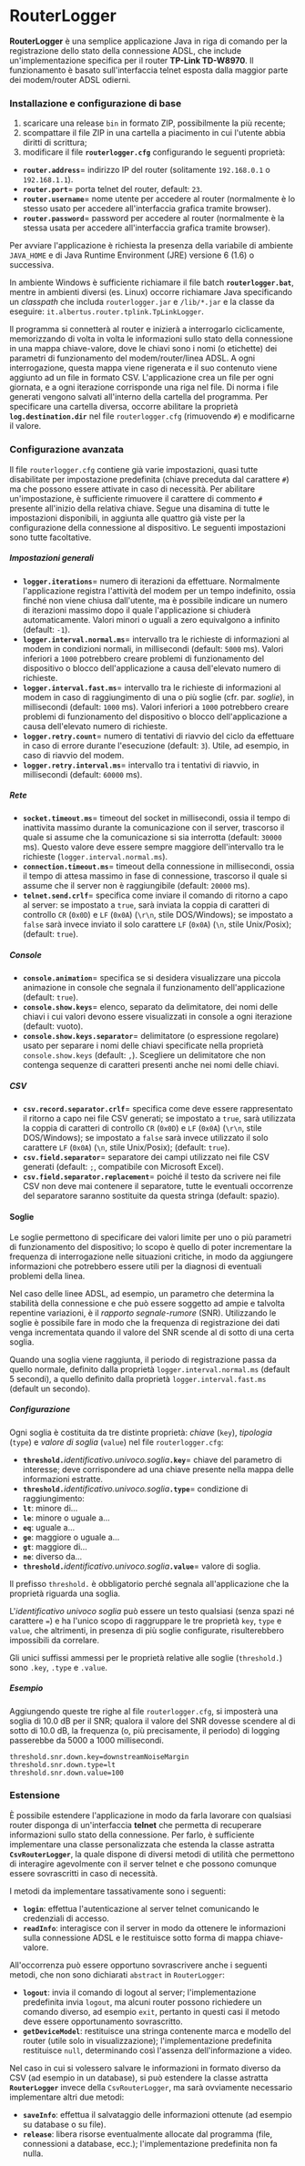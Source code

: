 RouterLogger
============

**RouterLogger** &egrave; una semplice applicazione Java in riga di comando per la registrazione dello stato della connessione ADSL, che include un'implementazione specifica per il router **TP-Link TD-W8970**. Il funzionamento &egrave; basato sull'interfaccia telnet esposta dalla maggior parte dei modem/router ADSL odierni.


### Installazione e configurazione di base

1. scaricare una release `bin` in formato ZIP, possibilmente la pi&ugrave; recente;
2. scompattare il file ZIP in una cartella a piacimento in cui l'utente abbia diritti di scrittura;
3. modificare il file **`routerlogger.cfg`** configurando le seguenti propriet&agrave;:
  * **`router.address`**= indirizzo IP del router (solitamente `192.168.0.1` o `192.168.1.1`).
  * **`router.port`**= porta telnet del router, default: `23`.
  * **`router.username`**= nome utente per accedere al router (normalmente &egrave; lo stesso usato per accedere all'interfaccia grafica tramite browser).
  * **`router.password`**= password per accedere al router (normalmente &egrave; la stessa usata per accedere all'interfaccia grafica tramite browser).

Per avviare l'applicazione &egrave; richiesta la presenza della variabile di ambiente `JAVA_HOME` e di Java Runtime Environment (JRE) versione 6 (1.6) o successiva.

In ambiente Windows &egrave; sufficiente richiamare il file batch **`routerlogger.bat`**, mentre in ambienti diversi (es. Linux) occorre richiamare Java specificando un *classpath* che includa `routerlogger.jar` e `/lib/*.jar` e la classe da eseguire: `it.albertus.router.tplink.TpLinkLogger`.

Il programma si connetter&agrave; al router e inizier&agrave; a interrogarlo ciclicamente, memorizzando di volta in volta le informazioni sullo stato della connessione in una mappa chiave-valore, dove le chiavi sono i nomi (o etichette) dei parametri di funzionamento del modem/router/linea ADSL. A ogni interrogazione, questa mappa viene rigenerata e il suo contenuto viene aggiunto ad un file in formato CSV. L'applicazione crea un file per ogni giornata, e a ogni iterazione corrisponde una riga nel file.
Di norma i file generati vengono salvati all'interno della cartella del programma. Per specificare una cartella diversa, occorre abilitare la propriet&agrave; **`log.destination.dir`** nel file `routerlogger.cfg` (rimuovendo `#`) e modificarne il valore.


### Configurazione avanzata

Il file `routerlogger.cfg` contiene gi&agrave; varie impostazioni, quasi tutte disabilitate per impostazione predefinita (chiave preceduta dal carattere `#`) ma che possono essere attivate in caso di necessit&agrave;. Per abilitare un'impostazione, &egrave; sufficiente rimuovere il carattere di commento `#` presente all'inizio della relativa chiave. Segue una disamina di tutte le impostazioni disponibili, in aggiunta alle quattro gi&agrave; viste per la configurazione della connessione al dispositivo. Le seguenti impostazioni sono tutte facoltative.

##### Impostazioni generali

* **`logger.iterations`**= numero di iterazioni da effettuare. Normalmente l'applicazione registra l'attivit&agrave; del modem per un tempo indefinito, ossia finch&eacute; non viene chiusa dall'utente, ma &egrave; possibile indicare un numero di iterazioni massimo dopo il quale l'applicazione si chiuder&agrave; automaticamente. Valori minori o uguali a zero equivalgono a infinito (default: `-1`).
* **`logger.interval.normal.ms`**= intervallo tra le richieste di informazioni al modem in condizioni normali, in millisecondi (default: `5000` ms). Valori inferiori a `1000` potrebbero creare problemi di funzionamento del dispositivo o blocco dell'applicazione a causa dell'elevato numero di richieste.
* **`logger.interval.fast.ms`**= intervallo tra le richieste di informazioni al modem in caso di raggiungimento di una o pi&ugrave; soglie (cfr. par. *soglie*), in millisecondi (default: `1000` ms). Valori inferiori a `1000` potrebbero creare problemi di funzionamento del dispositivo o blocco dell'applicazione a causa dell'elevato numero di richieste.
* **`logger.retry.count`**= numero di tentativi di riavvio del ciclo da effettuare in caso di errore durante l'esecuzione (default: `3`). Utile, ad esempio, in caso di riavvio del modem.
* **`logger.retry.interval.ms`**= intervallo tra i tentativi di riavvio, in millisecondi (default: `60000` ms). 

##### Rete

* **`socket.timeout.ms`**= timeout del socket in millisecondi, ossia il tempo di inattivita massimo durante la comunicazione con il server, trascorso il quale si assume che la comunicazione si sia interrotta (default: `30000` ms). Questo valore deve essere sempre maggiore dell'intervallo tra le richieste (`logger.interval.normal.ms`).
* **`connection.timeout.ms`**= timeout della connessione in millisecondi, ossia il tempo di attesa massimo in fase di connessione, trascorso il quale si assume che il server non &egrave; raggiungibile (default: `20000` ms).
* **`telnet.send.crlf`**= specifica come inviare il comando di ritorno a capo al server: se impostato a `true`, sar&agrave; inviata la coppia di caratteri di controllo `CR` (`0x0D`) e `LF` (`0x0A`) (`\r\n`, stile DOS/Windows); se impostato a `false` sar&agrave; invece inviato il solo carattere `LF` (`0x0A`) (`\n`, stile Unix/Posix); (default: `true`).

##### Console

* **`console.animation`**= specifica se si desidera visualizzare una piccola animazione in console che segnala il funzionamento dell'applicazione (default: `true`).
* **`console.show.keys`**= elenco, separato da delimitatore, dei nomi delle chiavi i cui valori devono essere visualizzati in console a ogni iterazione (default: vuoto).
* **`console.show.keys.separator`**= delimitatore (o espressione regolare) usato per separare i nomi delle chiavi specificate nella propriet&agrave; `console.show.keys` (default: `,`). Scegliere un delimitatore che non contenga sequenze di caratteri presenti anche nei nomi delle chiavi.

##### CSV

* **`csv.record.separator.crlf`**= specifica come deve essere rappresentato il ritorno a capo nei file CSV generati; se impostato a `true`, sar&agrave; utilizzata la coppia di caratteri di controllo `CR` (`0x0D`) e `LF` (`0x0A`) (`\r\n`, stile DOS/Windows); se impostato a `false` sar&agrave; invece utilizzato il solo carattere `LF` (`0x0A`) (`\n`, stile Unix/Posix); (default: `true`).
* **`csv.field.separator`**= separatore dei campi utilizzato nei file CSV generati (default: `;`, compatibile con Microsoft Excel).
* **`csv.field.separator.replacement`**= poich&eacute; il testo da scrivere nei file CSV non deve mai contenere il separatore, tutte le eventuali occorrenze del separatore saranno sostituite da questa stringa (default: spazio).

#### Soglie

Le soglie permettono di specificare dei valori limite per uno o pi&ugrave; parametri di funzionamento del dispositivo; lo scopo è quello di poter incrementare la frequenza di interrogazione nelle situazioni critiche, in modo da aggiungere informazioni che potrebbero essere utili per la diagnosi di eventuali problemi della linea.

Nel caso delle linee ADSL, ad esempio, un parametro che determina la stabilit&agrave; della connessione e che pu&ograve; essere soggetto ad ampie e talvolta repentine variazioni, &egrave; il *rapporto segnale-rumore* (SNR). Utilizzando le soglie &egrave; possibile fare in modo che la frequenza di registrazione dei dati venga incrementata quando il valore del SNR scende al di sotto di una certa soglia.

Quando una soglia viene raggiunta, il periodo di registrazione passa da quello normale, definito dalla propriet&agrave; `logger.interval.normal.ms` (default 5 secondi), a quello definito dalla propriet&agrave; `logger.interval.fast.ms` (default un secondo).

##### Configurazione

Ogni soglia &egrave; costituita da tre distinte propriet&agrave;: *chiave* (`key`), *tipologia* (`type`) e *valore di soglia* (`value`) nel file `routerlogger.cfg`:

* **`threshold.`**_identificativo.univoco.soglia_**`.key`**= chiave del parametro di interesse; deve corrispondere ad una chiave presente nella mappa delle informazioni estratte.
* **`threshold.`**_identificativo.univoco.soglia_**`.type`**= condizione di raggiungimento:
 * **`lt`**: minore di...
 * **`le`**: minore o uguale a...
 * **`eq`**: uguale a...
 * **`ge`**: maggiore o uguale a...
 * **`gt`**: maggiore di...
 * **`ne`**: diverso da...
* **`threshold.`**_identificativo.univoco.soglia_**`.value`**= valore di soglia.

Il prefisso `threshold.` &egrave; obbligatorio perch&eacute; segnala all'applicazione che la propriet&agrave; riguarda una soglia.

L'*identificativo univoco soglia* pu&ograve; essere un testo qualsiasi (senza spazi n&eacute; carattere `=`) e ha l'unico scopo di raggruppare le tre propriet&agrave; `key`, `type` e `value`, che altrimenti, in presenza di pi&ugrave; soglie configurate, risulterebbero impossibili da correlare.

Gli unici suffissi ammessi per le propriet&agrave; relative alle soglie (`threshold.`) sono `.key`, `.type` e `.value`.

##### Esempio

Aggiungendo queste tre righe al file `routerlogger.cfg`, si imposter&agrave; una soglia di 10.0 dB per il SNR; qualora il valore del SNR dovesse scendere al di sotto di 10.0 dB, la frequenza (o, pi&ugrave; precisamente, il periodo) di logging passerebbe da 5000 a 1000 millisecondi.

```
threshold.snr.down.key=downstreamNoiseMargin
threshold.snr.down.type=lt
threshold.snr.down.value=100
```


### Estensione

&Egrave; possibile estendere l'applicazione in modo da farla lavorare con qualsiasi router disponga di un'interfaccia **telnet** che permetta di recuperare informazioni sullo stato della connessione. Per farlo, &egrave; sufficiente implementare una classe personalizzata che estenda la classe astratta **`CsvRouterLogger`**, la quale dispone di diversi metodi di utilit&agrave; che permettono di interagire agevolmente con il server telnet e che possono comunque essere sovrascritti in caso di necessit&agrave;.

I metodi da implementare tassativamente sono i seguenti:
* **`login`**: effettua l'autenticazione al server telnet comunicando le credenziali di accesso.
* **`readInfo`**: interagisce con il server in modo da ottenere le informazioni sulla connessione ADSL e le restituisce sotto forma di mappa chiave-valore.

All'occorrenza pu&ograve; essere opportuno sovrascrivere anche i seguenti metodi, che non sono dichiarati `abstract` in `RouterLogger`:
* **`logout`**: invia il comando di logout al server; l'implementazione predefinita invia `logout`, ma alcuni router possono richiedere un comando diverso, ad esempio `exit`, pertanto in questi casi il metodo deve essere opportunamento sovrascritto.
* **`getDeviceModel`**: restituisce una stringa contenente marca e modello del router (utile solo in visualizzazione); l'implementazione predefinita restituisce `null`, determinando cos&igrave; l'assenza dell'informazione a video.

Nel caso in cui si volessero salvare le informazioni in formato diverso da CSV (ad esempio in un database), si pu&ograve; estendere la classe astratta **`RouterLogger`** invece della `CsvRouterLogger`, ma sar&agrave; ovviamente necessario implementare altri due metodi:
* **`saveInfo`**: effettua il salvataggio delle informazioni ottenute (ad esempio su database o su file).
* **`release`**: libera risorse eventualmente allocate dal programma (file, connessioni a database, ecc.); l'implementazione predefinita non fa nulla.
